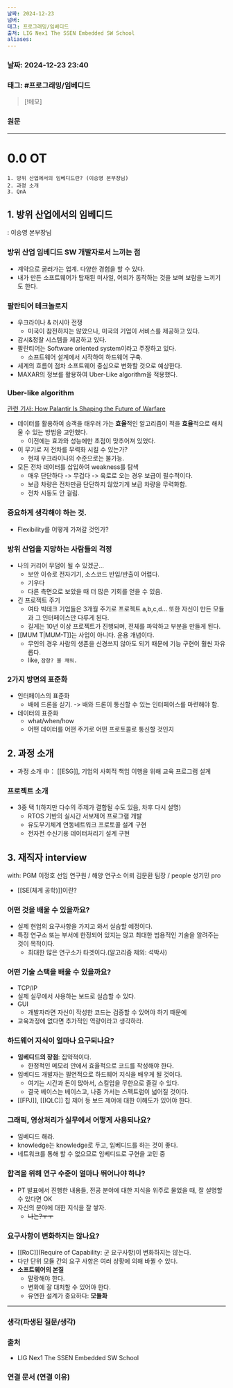 ```yaml
---
날짜: 2024-12-23
넘버: 
태그: 프로그래밍/임베디드
출처: LIG Nex1 The SSEN Embedded SW School
aliases:
---
```

### 날짜:  2024-12-23 23:40

### 태그: #프로그래밍/임베디드

>[!메모]
>

### 원문
---
# 0.0 OT

```
1. 방위 산업에서의 임베디드란? (이승영 본부장님)
2. 과정 소개
3. QnA
```

## 1. 방위 산업에서의 임베디드
: 이승영 본부장님
### 방위 산업 임베디드 SW 개발자로서 느끼는 점
- 계약으로 굴러가는 업계. 다양한 경험을 할 수 있다.
- 내가 만든 소프트웨어가 탑재된 미사일, 어뢰가 동작하는 것을 보며 보람을 느끼기도 한다.
### 팔란티어 테크놀로지
- 우크라이나 & 러시아 전쟁
	- 미국이 참전하지는 않았으나, 미국의 기업이 서비스를 제공하고 있다.
- 감시&정찰 시스템을 제공하고 있다.
- 팔란티어는 Software oriented system이라고 주장하고 있다.
	- 소프트웨어 설계에서 시작하여 하드웨어 구축.
- 세계의 흐름이 점차 소프트웨어 중심으로 변화할 것으로 예상한다.
- MAXAR의 정보를 활용하여 Uber-Like algorithm을 적용했다.
### Uber-like algorithm
[관련 기사: How Palantir Is Shaping the Future of Warfare](https://time.com/6293398/palantir-future-of-warfare-ukraine/)
- 데이터를 활용하여 승객을 태우러 가는 **효율**적인 알고리즘이 적을 **효율**적으로 해치울 수 있는 방법을 고안했다.
	- 이전에는 효과와 성능에만 초점이 맞추어져 있었다.
- 이 무기로 저 전차를 무력화 시킬 수 있는가?
	- 현재 우크라이나의 수준으로는 불가능.
- 모든 전차 데이터를 삽입하여 weakness를 탐색
	- 매우 단단하다 -> 무겁다 -> 육로로 오는 경우 보급이 필수적이다.
	- 보급 차량은 전차만큼 단단하지 않았기게 보급 차량을 무력화함.
	- 전차 시동도 안 걸림.
### **중요하게 생각해야 하는 것.**
- Flexibility를 어떻게 가져갈 것인가?
### 방위 산업을 지망하는 사람들의 걱정
- 나의 커리어 무덤이 될 수 있겠군...
	- 보안 이슈로 전자기기, 소스코드 반입/반출이 어렵다.
	- 기우다
	- 다른 측면으로 보았을 때 더 많은 기회를 얻을 수 있음.
- 긴 프로젝트 주기
	- 여타 빅테크 기업들은 3개월 주기로 프로젝트 a,b,c,d... 또한 자신이 만든 모듈과 그 인터페이스만 다루게 된다.
	- 길게는 10년 이상 프로젝트가 진행되며, 전체를 파악하고 부분을 만들게 된다.
- [[MUM T|MUM-T]]는 사업이 아니다. 운용 개념이다.
	- 무인의 경우 사람의 생존을 신경쓰지 않아도 되기 때문에 기능 구현이 훨씬 자유롭다.
	- like, `잠항? 물 채워.`
### 2가지 방면의 표준화
- 인터페이스의 표준화
	- 배에 드론을 싣기. -> 배와 드론이 통신할 수 있는 인터페이스를 마련해야 함.
- 데이터의 표준화
	- what/when/how
	- 어떤 데이터를 어떤 주기로 어떤 프로토콜로 통신할 것인지
## 2. 과정 소개
- 과정 소개 中： [[ESG]], 기업의 사회적 책임 이행을 위해 교육 프로그램 설계
### 프로젝트 소개
- 3중 택 1(하지만 다수의 주제가 결합될 수도 있음, 차후 다시 설명)
	- RTOS 기반의 실시간 서보제어 프로그램 개발  
	- 유도무기체계 연동네트워크 프로토콜 설계 구현  
	- 전자전 수신기용 데이터처리기 설계 구현

## 3. 재직자 interview
with: PGM 이정호 선임 연구원 / 해양 연구소 어뢰 김문환 팀장 / people 성기민 pro
- [[SE(체계 공학)]]이란?
### 어떤 것을 배울 수 있을까요?
- 실제 현업의 요구사항을 가지고 와서 실습할 예정이다.
- 특정 연구소 또는 부서에 한정되어 있지는 않고 최대한 범용적인 기술을 알려주는 것이 목적이다.
	- 최대한 많은 연구소가 타겟이다.(알고리즘 제외: 석박사)
### 어떤 기술 스택을 배울 수 있을까요?
- TCP/IP
- 실제 실무에서 사용하는 보드로 실습할 수 있다.
- GUI
	- 개발자라면 자신이 작성한 코드는 검증할 수 있어야 하기 때문에
- 교육과정에 없다면 추가적인 역량이라고 생각하라.
### 하드웨어 지식이 얼마나 요구되나요?
- **임베디드의 장점**: 집약적이다.
	- 한정적인 메모리 안에서 효율적으로 코드를 작성해야 한다.
- 임베디드 개발자는 필연적으로 하드웨어 지식을 배우게 될 것이다.
	- 여기는 시간과 돈이 많아서, 스킬업을 무한으로 즐길 수 있다.
	- 결국 베이스는 베이스고, 나중 가서는 스펙트럼이 넓어질 것이다.
- [[FPJ]], [[IQLC]] 칩 제어 등 보드 제어에 대한 이해도가 있어야 한다.
### 그래픽, 영상처리가 실무에서 어떻게 사용되나요?
- 임베디드 해라.
- knowledge는 knowledge로 두고, 임베디드를 하는 것이 좋다.
- 네트워크를 통해 할 수 없으므로 임베디드로 구현을 고민 중
### 합격을 위해 연구 수준이 얼마나 뛰어나야 하나?
- PT 발표에서 진행한 내용들, 전공 분야에 대한 지식을 위주로 물었을 때, 잘 설명할 수 있다면 OK
- 자신의 분야에 대한 지식을 잘 쌓자.
	- ~~나는?ㅜㅜ~~
### 요구사항이 변화하지는 않나요?
- [[RoC]](Require of Capability: 군 요구사항)이 변화하지는 않는다.
- 다만 단위 모듈 간의 요구 사항은 여러 상황에 의해 바뀔 수 있다.
- **소프트웨어의 본질**
	- 말랑해야 한다.
	- 변화에 잘 대처할 수 있어야 한다.
	- 유연한 설계가 중요하다: **모듈화**

---
### 생각(파생된 질문/생각)

### 출처
- LIG Nex1 The SSEN Embedded SW School
### 연결 문서 (연결 이유)
